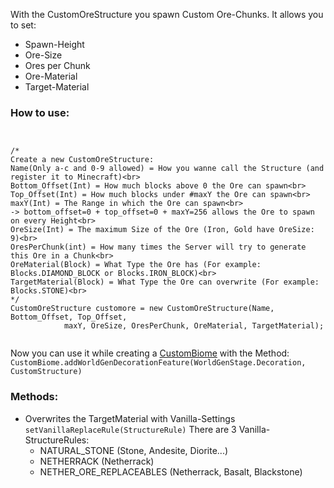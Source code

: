 With the CustomOreStructure you spawn Custom Ore-Chunks.
It allows you to set:
  - Spawn-Height
  - Ore-Size
  - Ores per Chunk
  - Ore-Material
  - Target-Material



### How to use:

```


/*
Create a new CustomOreStructure:
Name(Only a-c and 0-9 allowed) = How you wanne call the Structure (and register it to Minecraft)<br>
Bottom_Offset(Int) = How much blocks above 0 the Ore can spawn<br>
Top_Offset(Int) = How much blocks under #maxY the Ore can spawn<br>
maxY(Int) = The Range in which the Ore can spawn<br>
-> bottom_offset=0 + top_offset=0 + maxY=256 allows the Ore to spawn on every Height<br>
OreSize(Int) = The maximum Size of the Ore (Iron, Gold have OreSize: 9)<br>
OresPerChunk(int) = How many times the Server will try to generate this Ore in a Chunk<br>
OreMaterial(Block) = What Type the Ore has (For example: Blocks.DIAMOND_BLOCK or Blocks.IRON_BLOCK)<br>
TargetMaterial(Block) = What Type the Ore can overwrite (For example: Blocks.STONE)<br>
*/
CustomOreStructure customore = new CustomOreStructure(Name, Bottom_Offset, Top_Offset,
			maxY, OreSize, OresPerChunk, OreMaterial, TargetMaterial);
      
```
Now you can use it while creating a [CustomBiome] with the Method: <br>
```CustomBiome.addWorldGenDecorationFeature(WorldGenStage.Decoration, CustomStructure)```


### Methods:
  - Overwrites the TargetMaterial with Vanilla-Settings
    ```setVanillaReplaceRule(StructureRule)```
    There are 3 Vanilla-StructureRules:
      - NATURAL_STONE (Stone, Andesite, Diorite...)
      - NETHERRACK (Netherrack)
      - NETHER_ORE_REPLACEABLES (Netherrack, Basalt, Blackstone)


  
[CustomBiome]: https://github.com/FreeSoccerHDX/AdvancedWorldCreatorAPI/blob/main/Methods/CustomBiome.md
  
